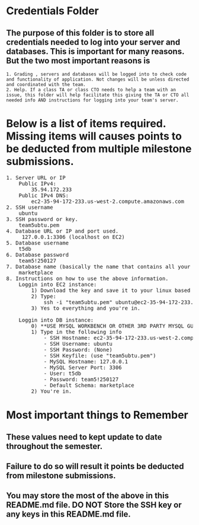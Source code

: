 # Credentials Folder

## The purpose of this folder is to store all credentials needed to log into your server and databases. This is important for many reasons. But the two most important reasons is
    1. Grading , servers and databases will be logged into to check code and functionality of application. Not changes will be unless directed and coordinated with the team.
    2. Help. If a class TA or class CTO needs to help a team with an issue, this folder will help facilitate this giving the TA or CTO all needed info AND instructions for logging into your team's server. 


# Below is a list of items required. Missing items will causes points to be deducted from multiple milestone submissions.
<pre>
1. Server URL or IP
    Public IPv4:
        35.94.172.233
    Public IPv4 DNS:
        ec2-35-94-172-233.us-west-2.compute.amazonaws.com
2. SSH username
    ubuntu
3. SSH password or key.
    team5ubtu.pem
4. Database URL or IP and port used.
     127.0.0.1:3306 (localhost on EC2)
5. Database username
    t5db
6. Database password
    team5!250127
7. Database name (basically the name that contains all your tables)
    marketplace
8. Instructions on how to use the above information.
    Loggin into EC2 instance:
        1) Download the key and save it to your linux based system (Ubuntu preferred)
        2) Type: 
            ssh -i "team5ubtu.pem" ubuntu@ec2-35-94-172-233.us-west-2.compute.amazonaws.com
        3) Yes to everything and you're in.

    Loggin into DB instance: 
        0) **USE MYSQL WORKBENCH OR OTHER 3RD PARTY MYSQL GUI**
        1) Type in the following info
            - SSH Hostname: ec2-35-94-172-233.us-west-2.compute.amazonaws.com (Port 22)
            - SSH Username: ubuntu
            - SSH Password: (None)
            - SSH Keyfile: (use "team5ubtu.pem")
            - MySQL Hostname: 127.0.0.1
            - MySQL Server Port: 3306
            - User: t5db
            - Password: team5!250127
            - Default Schema: marketplace 
        2) You're in.
</pre>

# Most important things to Remember
## These values need to kept update to date throughout the semester. <br>
## <strong>Failure to do so will result it points be deducted from milestone submissions.</strong><br>
## You may store the most of the above in this README.md file. DO NOT Store the SSH key or any keys in this README.md file.
